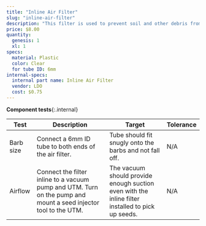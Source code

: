 ```yaml
---
title: "Inline Air Filter"
slug: "inline-air-filter"
description: "This filter is used to prevent soil and other debris from entering the vacuum pump."
price: $8.00
quantity:
  genesis: 1
  xl: 1
specs:
  material: Plastic
  color: Clear
  for tube ID: 6mm
internal-specs:
  internal part name: Inline Air Filter
  vendor: LDO
  cost: $0.75
---
```


**Component tests**{:.internal}

|Test         |Description  |Target       |Tolerance    |
|-------------|-------------|-------------|-------------|
|Barb size    |Connect a 6mm ID tube to both ends of the air filter.|Tube should fit snugly onto the barbs and not fall off.|N/A
|Airflow      |Connect the filter inline to a vacuum pump and UTM. Turn on the pump and mount a seed injector tool to the UTM.|The vacuum should provide enough suction even with the inline filter installed to pick up seeds.|N/A